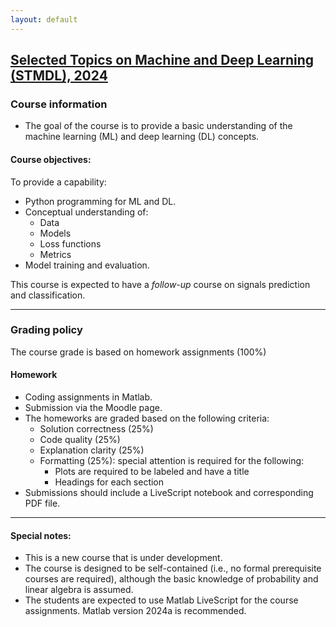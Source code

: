 ```yaml
---
layout: default
---
```


## [Selected Topics on Machine and Deep Learning (STMDL), 2024](/suppl/ts1/ts1_main2024)

### Course information

* The goal of the course is to provide a basic understanding of the machine learning (ML) and deep learning (DL) concepts.

#### Course objectives:

To provide a capability:
* Python programming for ML and DL.
* Conceptual understanding of:
    * Data
    * Models
    * Loss functions
    * Metrics
* Model training and evaluation.

This course is expected to have a _follow-up_ course on signals prediction and classification.

---

### Grading policy
The course grade is based on homework assignments (100%)

#### Homework
* Coding assignments in Matlab.
* Submission via the Moodle page.
* The homeworks are graded based on the following criteria:
    * Solution correctness (25%)
    * Code quality (25%)
    * Explanation clarity (25%)
    * Formatting (25%): special attention is required for the following:
        * Plots are required to be labeled and have a title
        * Headings for each section
* Submissions should include a LiveScript notebook and corresponding PDF file.

---

#### Special notes:

* This is a new course that is under development.
* The course is designed to be self-contained (i.e., no formal prerequisite courses are required), although the basic knowledge of probability and linear algebra is assumed.
* The students are expected to use Matlab LiveScript for the course assignments. Matlab version 2024a is recommended.
